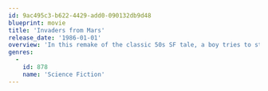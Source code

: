 ```yaml
---
id: 9ac495c3-b622-4429-add0-090132db9d48
blueprint: movie
title: 'Invaders from Mars'
release_date: '1986-01-01'
overview: 'In this remake of the classic 50s SF tale, a boy tries to stop an invasion of his town by aliens who take over the the minds of his parents, his least-liked schoolteacher and other townspeople. With the aid of the school nurse the boy enlists the aid of the U.S. Marines.'
genres:
  -
    id: 878
    name: 'Science Fiction'
---
```

